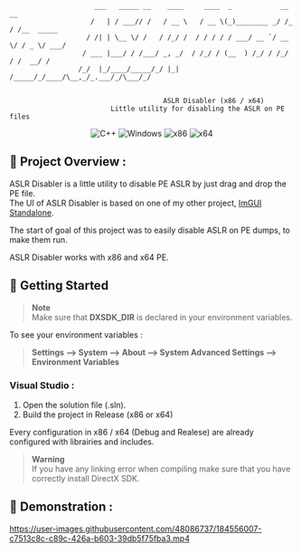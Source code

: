 ```
                     ___   _____ __    ____     ____  _            __    __       
                    /   | / ___// /   / __ \   / __ \(_)________ _/ /_  / /__  _____
                   / /| | \__ \/ /   / /_/ /  / / / / / ___/ __ `/ __ \/ / _ \/ ___/
                  / ___ |___/ / /___/ _, _/  / /_/ / (__  ) /_/ / /_/ / /  __/ / 
                 /_/  |_/____/_____/_/ |_|  /_____/_/____/\__,_/_.___/_/\___/_/  
                                                                       
                                                                      
                                      ASLR Disabler (x86 / x64)
                         Little utility for disabling the ASLR on PE files
```
<p align="center">
    <img src="https://img.shields.io/badge/language-C%2B%2B-%23f34b7d.svg?style=for-the-badge&logo=appveyor" alt="C++">
    <img src="https://img.shields.io/badge/platform-Windows-0078d7.svg?style=for-the-badge&logo=appveyor" alt="Windows">
    <img src="https://img.shields.io/badge/arch-x86-red.svg?style=for-the-badge&logo=appveyor" alt="x86">
    <img src="https://img.shields.io/badge/arch-x64-green.svg?style=for-the-badge&logo=appveyor" alt="x64">
</p>

## :open_book: Project Overview :
ASLR Disabler is a little utility to disable PE ASLR by just drag and drop the PE file.  
The UI of ASLR Disabler is based on one of my other project, [ImGUI Standalone](https://github.com/adamhlt/ImGui-Standalone).

The start of goal of this project was to easily disable ASLR on PE dumps, to make them run.

ASLR Disabler works with x86 and x64 PE.

## :rocket: Getting Started

> **Note** <br>
> Make sure that **DXSDK_DIR** is declared in your environment variables.

To see your environment variables :

> **Settings --> System --> About --> System Advanced Settings --> Environment Variables**

### Visual Studio :

1. Open the solution file (.sln).
2. Build the project in Release (x86 or x64)

Every configuration in x86 / x64 (Debug and Realese) are already configured with librairies and includes.

> **Warning** <br>
> If you have any linking error when compiling make sure that you have correctly install DirectX SDK.
## 🧪 Demonstration :

https://user-images.githubusercontent.com/48086737/184556007-c7513c8c-c89c-426a-b603-39db5f75fba3.mp4

